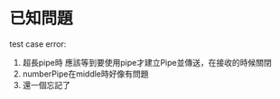 # 已知問題
test case error:
1. 超長pipe時
應該等到要使用pipe才建立Pipe並傳送，在接收的時候關閉
2. numberPipe在middle時好像有問題
3. 還一個忘記了
